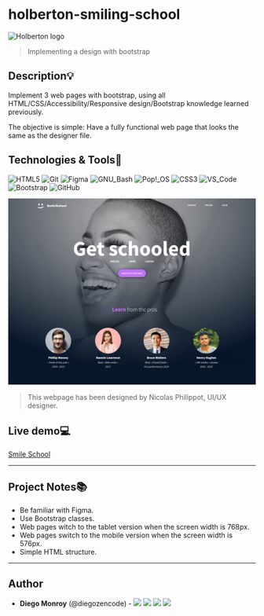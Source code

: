 # holberton-smiling-school
![Holberton logo](https://www.holbertonschool.com/holberton-logo.png)
> Implementing a design with bootstrap


## Description:bulb:
Implement 3 web pages with bootstrap, using all HTML/CSS/Accessibility/Responsive design/Bootstrap knowledge learned previously.

The objective is simple: Have a fully functional web page that looks the same as the designer file.

## Technologies & Tools:wrench:

![HTML5](https://img.shields.io/badge/≡-HTML5-E34F26?&style=flat-square&logo=html5&labelColor=282828)
![Git](https://img.shields.io/badge/≡-Git-F05032?logo=git&style=flat-square&labelColor=282828)
![Figma](https://img.shields.io/badge/≡-Figma-F24E1E?logo=Figma&style=flat-square&labelColor=282828)
![GNU_Bash](https://img.shields.io/badge/≡-GNU_Bash-4EAA25?logo=GNU-Bash&style=flat-square&labelColor=282828)
![Pop!_OS](https://img.shields.io/badge/≡-Pop!_OS-48B9C7?logo=Pop!_OS&style=flat-square&labelColor=282828)
![CSS3](https://img.shields.io/badge/≡-CSS3-1572B6?logo=CSS3&style=flat-square&logoColor=1572B6&labelColor=282828)
![VS_Code](https://img.shields.io/badge/≡-VS_Code-007ACC?logo=visual-studio-code&style=flat-square&logoColor=007ACC&labelColor=282828)
![Bootstrap](https://img.shields.io/badge/≡-Bootstrap-7952B3?logo=Bootstrap&style=flat-square&labelColor=282828)
![GitHub](https://img.shields.io/badge/≡-GitHub-181717?logo=GitHub&style=flat-square&labelColor=282828)

![landing_page](images/smile-school.png)
> This webpage has been designed by Nicolas Philippot, UI/UX designer.

## Live demo:computer:
[Smile School](https://diegozencode.github.io/holberton-smiling-school/homepage.html)

---

## Project Notes:books:
* Be familiar with Figma.
* Use Bootstrap classes.
* Web pages witch to the tablet version when the screen width is 768px.
* Web pages switch to the mobile version when the screen width is 576px.
* Simple HTML structure.

---

## Author
* **Diego Monroy** (@diegozencode) - [<img src="https://img.shields.io/badge/Portfolio-20d6fe.svg?&style=plastic"/>](https://diegozencode.github.io/)
[<img src="https://img.shields.io/badge/Twitter-1DA1F2.svg?&style=plastic&logo=twitter&logoColor=white"/>](https://twitter.com/diegozencode)
[<img src="https://img.shields.io/badge/Linkedin-0A66C2.svg?&style=plastic&logo=linkedin&logoColor=white"/>](https://www.linkedin.com/in/diegozencode)
[<img src="https://img.shields.io/badge/GitHub-181717.svg?&style=plastic&logo=github&logoColor=white"/>](https://github.com/diegozencode)
